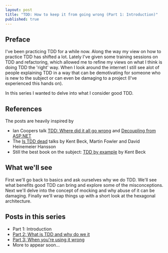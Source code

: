 ```yaml
---
layout: post
title: "TDD: How to keep it from going wrong (Part 1: Introduction)"
published: true
---
```


## Preface
I've been practicing TDD for a while now. Along the way my view on how to practice TDD has shifted a lot.
Lately I've given some training sessions on TDD and refactoring, which allowed me to refine my views on what I think is doing TDD the 'right' way.
When I look around the internet I still see alot of people explaining TDD in a way that can be demotivating for someone 
who is new to the subject or can even be damaging to a project (I've experienced this hands on).

In this series I wanted to delve into what I consider good TDD.

## References
The posts are heavily inspired by 

* Ian Coopers talk [TDD: Where did it all go wrong](https://vimeo.com/68375232) and [Decoupling from ASP.NET](https://skillsmatter.com/meetups/6555-decoupling-from-asp-net-hexagonal-architectures-in-net)
* The [Is TDD dead](http://martinfowler.com/articles/is-tdd-dead/) talks by Kent Beck, Martin Fowler and David Heinemeier Hansson
* Still the best book on the subject: [TDD by example](http://www.amazon.com/Test-Driven-Development-By-Example/dp/0321146530) by Kent Beck

## What we'll see
First we'll go back to basics and ask ourselves why we do TDD. We'll see what benefits good TDD can bring and explore some of the misconceptions.
Next we'll delve into the concept of mocking and why abuse of it can be damaging. 
Finally we'll wrap things up with a short look at the hexagonal architecture.

## Posts in this series
* Part 1: Introduction
* [Part 2: What is TDD and why do we it](/TDDHowToKeepItFromGoingWrong2/)
* [Part 3: When you're using it wrong](/TDDHowToKeepItFromGoingWrong3/)
* More to appear soon...
